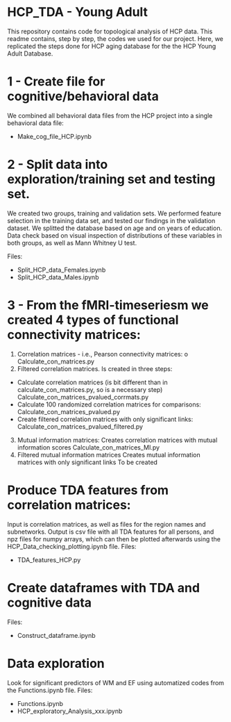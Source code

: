 # HCP_TDA - Young Adult

This repository contains code for topological analysis of HCP data. This readme contains, step by step, the codes we used for our project. Here, we replicated the steps done for HCP aging database for the the HCP Young Adult Database. 

# 1 - Create file for cognitive/behavioral data
We combined all behavioral data files from the HCP project into a single behavioral data file:

- Make_cog_file_HCP.ipynb

# 2 - Split data into exploration/training set and testing set.
We created two groups, training and validation sets. We performed feature selection in the training data set, and tested our findings in the validation dataset. We splitted the database based on age and on years of education. Data check based on visual inspection of distributions of these variables in both groups, as well as Mann Whitney U test.

Files:
- Split_HCP_data_Females.ipynb
- Split_HCP_data_Males.ipynb

# 3 - From the fMRI-timeseriesm we created 4 types of functional connectivity matrices:
1. Correlation matrices - i.e., Pearson connectivity matrices: 
o Calculate_con_matrices.py
2. Filtered correlation matrices.
Is created in three steps:
- Calculate correlation matrices (is bit different than in calculate_con_matrices.py, so is a necessary step) Calculate_con_matrices_pvalued_corrmats.py
- Calculate 100 randomized correlation matrices for comparisons:
Calculate_con_matrices_pvalued.py
- Create filtered correlation matrices with only significant links:
Calculate_con_matrices_pvalued_filtered.py
3. Mutual information matrices:
Creates correlation matrices with mutual information scores
Calculate_con_matrices_MI.py
4. Filtered mutual information matrices
Creates mutual information matrices with only significant links
To be created

# Produce TDA features from correlation matrices:
Input is correlation matrices, as well as files for the region names and subnetworks. Output is csv file with all TDA features for all persons, and npz files for numpy arrays, which can then be plotted afterwards using the HCP_Data_checking_plotting.ipynb file.
Files:
- TDA_features_HCP.py

# Create dataframes with TDA and cognitive data
Files:
- Construct_dataframe.ipynb

# Data exploration
Look for significant predictors of WM and EF using automatized codes from the Functions.ipynb file.
Files:
- Functions.ipynb
- HCP_exploratory_Analysis_xxx.ipynb
